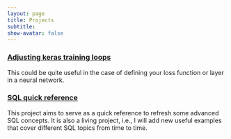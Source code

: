 ```yaml
---
layout: page
title: Projects
subtitle:
show-avatar: false
---
```



### [Adjusting keras training loops](adjusting_keras_loop.md)
This could be quite useful in the case of defining your loss function or layer in a neural network.

### [SQL quick reference](sql_quick_reference.md)
This project aims to serve as a quick reference to refresh some advanced SQL concepts. It is also a living project, i.e., I will add new useful examples that cover different SQL topics from time to time.